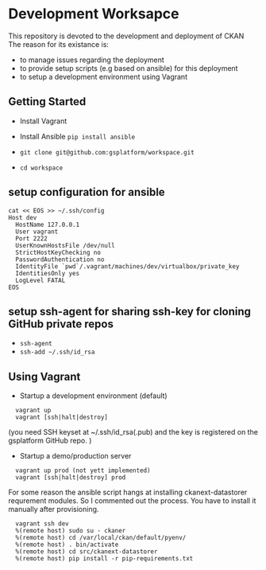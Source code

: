 # Development Worksapce

This repository is devoted to the development and deployment of CKAN
The reason for its existance is:

* to manage issues regarding the deployment
* to provide setup scripts (e.g based on ansible) for this deployment
* to setup a development environment using Vagrant

## Getting Started

* Install Vagrant
* Install Ansible `pip install ansible`

* `git clone git@github.com:gsplatform/workspace.git`
* `cd workspace`

## setup configuration for ansible

```
cat << EOS >> ~/.ssh/config
Host dev
  HostName 127.0.0.1
  User vagrant
  Port 2222
  UserKnownHostsFile /dev/null
  StrictHostKeyChecking no
  PasswordAuthentication no
  IdentityFile `pwd`/.vagrant/machines/dev/virtualbox/private_key
  IdentitiesOnly yes
  LogLevel FATAL
EOS
```

## setup ssh-agent for sharing ssh-key for cloning GitHub private repos

* `ssh-agent`
* `ssh-add ~/.ssh/id_rsa`

## Using Vagrant

* Startup a development environment (default)

```
  vagrant up
  vagrant [ssh|halt|destroy]
```

(you need SSH keyset at ~/.ssh/id_rsa(.pub) and the key is registered on the gsplatform GitHub repo. )

* Startup a demo/production server

```
  vagrant up prod (not yett implemented)
  vagrant [ssh|halt|destroy] prod
```

For some reason the ansible script hangs at installing ckanext-datastorer requrement modules.
So I commented out the process.
You have to install it manually after provisioning.

```
  vagrant ssh dev
  %(remote host) sudo su - ckaner
  %(remote host) cd /var/local/ckan/default/pyenv/
  %(remote host) . bin/activate
  %(remote host) cd src/ckanext-datastorer
  %(remote host) pip install -r pip-requirements.txt
```

